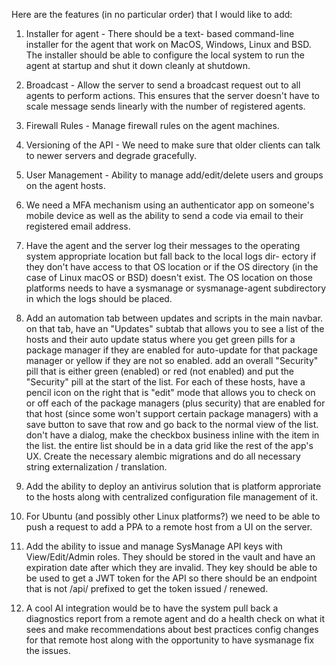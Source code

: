 Here are the features (in no particular order) that I would
like to add:

1.  Installer for agent - There should be a text-
    based command-line installer for the agent that
    work on MacOS, Windows, Linux and BSD.  The
    installer should be able to configure the
    local system to run the agent at startup and
    shut it down cleanly at shutdown.

2.  Broadcast - Allow the server to send a
    broadcast request out to all agents to
    perform actions.  This ensures that the
    server doesn't have to scale message
    sends linearly with the number of
    registered agents.

3.  Firewall Rules - Manage firewall rules
    on the agent machines.

4.  Versioning of the API - We need to make
    sure that older clients can talk to
    newer servers and degrade gracefully.

5.  User Management - Ability to manage
    add/edit/delete users and groups on
    the agent hosts.

6.  We need a MFA mechanism using an
    authenticator app on someone's
    mobile device as well as the ability
    to send a code via email to their
    registered email address.

7.  Have the agent and the server log
    their messages to the operating
    system appropriate location but
    fall back to the local logs dir-
    ectory if they don't have access
    to that OS location or if the
    OS directory (in the case of Linux
    macOS or BSD) doesn't exist.  The
    OS location on those platforms
    needs to have a sysmanage or
    sysmanage-agent subdirectory in
    which the logs should be placed.

8.  Add an automation tab between
    updates and scripts in the main
    navbar.  on that tab, have an
    "Updates" subtab that allows you
    to see a list of the hosts and
    their auto update status where
    you get green pills for a package
    manager if they are enabled for
    auto-update for that package
    manager or yellow if they are not
    so enabled.  add an overall
    "Security" pill that is either
    green (enabled) or red (not
    enabled) and put the "Security"
    pill at the start of the list.
    For each of these hosts, have
    a pencil icon on the right that
    is "edit" mode that allows you
    to check on or off each of the
    package managers (plus security)
    that are enabled for that host
    (since some won't support certain
    package managers) with a save
    button to save that row and go
    back to the normal view of the
    list.  don't have a dialog, make
    the checkbox business inline with
    the item in the list.  the entire
    list should be in a data grid
    like the rest of the app's UX.
    Create the necessary alembic
    migrations and do all necessary
    string externalization /
    translation.

9. Add the ability to deploy an
    antivirus solution that is
    platform approriate to the
    hosts along with centralized
    configuration file management
    of it.

10. For Ubuntu (and possibly other
    Linux platforms?) we need to
    be able to push a request to
    add a PPA to a remote host
    from a UI on the server.

11. Add the ability to issue and
    manage SysManage API keys with
    View/Edit/Admin roles.  They
    should be stored in the vault
    and have an expiration date
    after which they are invalid.
    They key should be able to be
    used to get a JWT token for
    the API so there should be
    an endpoint that is not /api/
    prefixed to get the token
    issued / renewed.

12. A cool AI integration would be
    to have the system pull back
    a diagnostics report from a 
    remote agent and do a health
    check on what it sees and
    make recommendations about
    best practices config changes
    for that remote host along
    with the opportunity to have
    sysmanage fix the issues.
